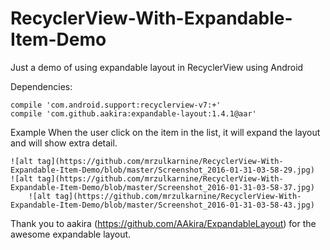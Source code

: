 # RecyclerView-With-Expandable-Item-Demo
Just a demo of using expandable layout in RecyclerView using Android


Dependencies:

    compile 'com.android.support:recyclerview-v7:+'
    compile 'com.github.aakira:expandable-layout:1.4.1@aar'
    
Example
    When the user click on the item in the list, it will expand the layout and will show extra detail.
    
    ![alt tag](https://github.com/mrzulkarnine/RecyclerView-With-Expandable-Item-Demo/blob/master/Screenshot_2016-01-31-03-58-29.jpg)
    ![alt tag](https://github.com/mrzulkarnine/RecyclerView-With-Expandable-Item-Demo/blob/master/Screenshot_2016-01-31-03-58-37.jpg)
        ![alt tag](https://github.com/mrzulkarnine/RecyclerView-With-Expandable-Item-Demo/blob/master/Screenshot_2016-01-31-03-58-43.jpg)
    

Thank you to aakira (https://github.com/AAkira/ExpandableLayout) for the awesome expandable layout. 
